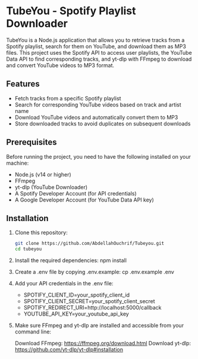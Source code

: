 # TubeYou - Spotify Playlist Downloader

TubeYou is a Node.js application that allows you to retrieve tracks from a Spotify playlist, search for them on YouTube, and download them as MP3 files. This project uses the Spotify API to access user playlists, the YouTube Data API to find corresponding tracks, and yt-dlp with FFmpeg to download and convert YouTube videos to MP3 format.

## Features

- Fetch tracks from a specific Spotify playlist
- Search for corresponding YouTube videos based on track and artist name
- Download YouTube videos and automatically convert them to MP3
- Store downloaded tracks to avoid duplicates on subsequent downloads

## Prerequisites

Before running the project, you need to have the following installed on your machine:

- Node.js (v14 or higher)
- FFmpeg
- yt-dlp (YouTube Downloader)
- A Spotify Developer Account (for API credentials)
- A Google Developer Account (for YouTube Data API key)

## Installation

1. Clone this repository:
   ```bash
   git clone https://github.com/AbdellahOuchrif/Tubeyou.git
   cd tubeyou
   
2. Install the required dependencies:
   npm install

3. Create a .env file by copying .env.example:
   cp .env.example .env

4. Add your API credentials in the .env file:
   - SPOTIFY_CLIENT_ID=your_spotify_client_id
   - SPOTIFY_CLIENT_SECRET=your_spotify_client_secret
   - SPOTIFY_REDIRECT_URI=http://localhost:5000/callback
   - YOUTUBE_API_KEY=your_youtube_api_key

5. Make sure FFmpeg and yt-dlp are installed and accessible from your command line:

   Download FFmpeg: https://ffmpeg.org/download.html
   Download yt-dlp: https://github.com/yt-dlp/yt-dlp#installation

